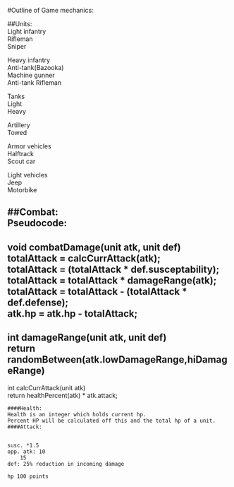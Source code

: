 #Outline of Game mechanics:  

##Units:  
Light infantry  
    Rifleman  
    Sniper  

Heavy infantry  
    Anti-tank(Bazooka)  
    Machine gunner  
    Anti-tank Rifleman  

Tanks  
    Light  
    Heavy  

Artillery  
    Towed  

Armor vehicles  
    Halftrack  
    Scout car  

Light vehicles  
    Jeep  
    Motorbike  

##Combat:  
Pseudocode:
-----------------
void combatDamage(unit atk, unit def)
    totalAttack = calcCurrAttack(atk);  
    totalAttack = (totalAttack * def.susceptability);   
    totalAttack = totalAttack * damageRange(atk);  
    totalAttack = totalAttack - (totalAttack * def.defense);  
    atk.hp = atk.hp - totalAttack;  
-----------------
int damageRange(unit atk, unit def)  
    return randomBetween(atk.lowDamageRange,hiDamageRange)  
----------------
int calcCurrAttack(unit atk)  
    return healthPercent(atk) * atk.attack;  

    ####Health:  
    Health is an integer which holds current hp.  
	Percent HP will be calculated off this and the total hp of a unit.  
    ####Attack:  
    

    susc. *1.5  
    opp. atk: 10  
        15  
    def: 25% reduction in incoming damage  
        
    hp 100 points

